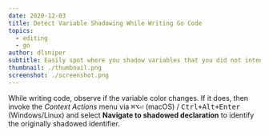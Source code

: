 ```yaml
---
date: 2020-12-03
title: Detect Variable Shadowing While Writing Go Code
topics:
  - editing
  - go
author: dlsniper
subtitle: Easily spot where you shadow variables that you did not intend to
thumbnail: ./thumbnail.png
screenshot: ./screenshot.png
---
```


While writing code, observe if the variable color changes. If it does, then invoke the _Context Actions_ menu via <kbd>⌘⌥⏎</kbd> (macOS) / <kbd>Ctrl+Alt+Enter</kbd> (Windows/Linux) and select **Navigate to shadowed declaration** to identify the originally shadowed identifier.

